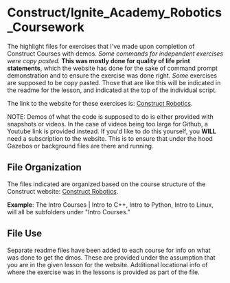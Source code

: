# Construct/Ignite_Academy_Robotics_Coursework
The highlight files for exercises that I've made upon completion of Construct Courses with demos. *Some commands for independent exercises were copy pasted.* **This was mostly done for quality of life print statements**, which the website has done for the sake of command prompt demonstration and to ensure the exercise was done right. *Some* exercises are supposed to be copy pasted. Those that are like this will be indicated in the readme for the lesson, and indicated at the top of the individual script.

The link to the website for these exercises is: [Construct Robotics](https://app.theconstructsim.com/).

NOTE: Demos of what the code is supposed to do is either provided with snapshots or videos. In the case of videos being too large for Github, a Youtube link is provided instead. If you'd like to do this yourself, you **WILL** need a subscription to the website. This is to ensure that under the hood Gazebos or background files are there and running. 

## File Organization
The files indicated are organized based on the course structure of the Construct website: [Construct Robotics](https://app.theconstructsim.com/). 

**Example**: The Intro Courses | Intro to C++, Intro to Python, Intro to Linux, will all be subfolders under "Intro Courses."

## File Use
Separate readme files have been added to each course for info on what was done to get the dmos. These are provided under the assumption that you are in the given lesson for the website. Additional locational info of where the exercise was in the lessons is provided as part of the file.
